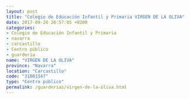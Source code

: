 ```yaml
---
layout: post
title: "Colegio de Educación Infantil y Primaria VIRGEN DE LA OLIVA"
date: 2017-09-20 20:57:05 +0200
categories:
- Colegio de Educación Infantil y Primaria
- navarra
- carcastillo
- Centro público
- guarderia
name: "VIRGEN DE LA OLIVA"
province: "Navarra"
location: "Carcastillo"
code: "31001547"
type: "Centro público"
permalink: /guarderias/virgen-de-la-oliva.html
---
```

